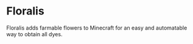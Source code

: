 # Floralis

Floralis adds farmable flowers to Minecraft for an easy and automatable way to obtain all dyes.
